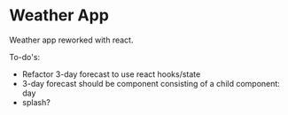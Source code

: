 # Weather App

Weather app reworked with react.

To-do's:
* Refactor 3-day forecast to use react hooks/state
* 3-day forecast should be component consisting of a child component: day
* splash?